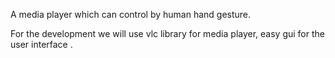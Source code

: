 A media player which can control by human hand gesture.

For the development we will use vlc library for media player, easy gui for the user interface .
